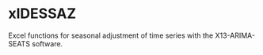 # xlDESSAZ
Excel functions for seasonal adjustment of time series with the X13-ARIMA-SEATS software.
